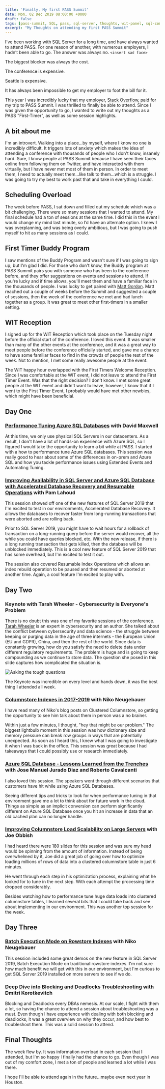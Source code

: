```yaml
---
title: 'Finally, My first PASS Summit'
date: Mon, 02 Dec 2019 08:00:00 +0000
draft: false
tags: [pass-summit, SQL, pass, sql-server, thoughts, wit-panel, sql-community, career, work-adventures]
excerpt: "My Thoughts on attending my first PASS Summit"
---
```


I've been working with SQL Server for a long time, and have always wanted to attend PASS. For one reason of another, with numerous employers, I hadn’t been able to go. The answer was always no. `<insert sad face>` 

The biggest blocker was always the cost.

The conference is expensive. 

Seattle is expensive. 

It has always been impossible to get my employer to foot the bill for it. 

This year I was incredibly lucky that my employer, [Stack Overflow](https://stackoverflow.com), paid for my trip to PASS Summit. I was thrilled to finally be able to attend. Since I was given the opportunity to go, I wanted to write out my thoughts as a PASS "First-Timer", as well as some session highlights. 

## A bit about me

I'm an introvert. Walking into a place...by myself, where I know no one is incredibly difficult. It triggers lots of anxiety which makes the idea of attending a conference with thousands of people who I don't know, insanely hard. Sure, I know people at PASS Summit because I have seen their faces online from following them on Twitter, and have interacted with them virtually, but I have never met most of them in person. In order to meet them, I need to actually meet them...like talk to them...which is a struggle. I was going to try my best to work past that and take in everything I could.

## Scheduling Overload

The week before PASS, I sat down and filled out my schedule which was a bit challenging. There were so many sessions that I wanted to attend. My final schedule had a ton of sessions at the same time. I did this in the event I would change my mind last minute, so I’d have an alternate option. I knew I was overplanning, and was being  overly ambitious, but I was going to push myself to hit as many sessions as I could. 

## First Timer Buddy Program

I saw mentions of the Buddy Program and wasn't sure if I was going to sign up, but I'm glad I did. For those who don't know, the Buddy program at PASS Summit pairs you with someone who has been to the conference before, and they offer suggestions on events and sessions to attend. If you're lucky and if time allows, you'll meet them and have a familiar face in the thousands of people. I was lucky to get paired with [Matt Gordon](https://twitter.com/sqlatspeed). Matt reached out a couple of weeks before the Summit and suggested a couple of sessions, then the week of the conference we met and had lunch together as a group. It was great to meet other first-timers in a smaller setting. 

## WIT Reception

I signed up for the WIT Reception which took place on the Tuesday night before the official start of the conference. I loved this event. It was smaller than many of the other events at the conference, and it was a great way to meet people before the conference officially started, and gave me a chance to have some familiar faces to find in the crowds of people the rest of the week. Not to mention, I met some really awesome people at the event. 

The WIT happy hour overlapped with the First Timers Welcome Reception. Since I was comfortable at the WIT event, I did not leave to attend the First Timer Event. Was that the right decision? I don't know. I met some great people at the WIT event and didn't want to leave, however, I know that if I went to the First Timer Event, I probably would have met other newbies, which might have been beneficial. 


## Day One

### [Performance Tuning Azure SQL Databases](https://www.pass.org/summit/2019/Learn/SessionDetails.aspx?sid=92582) with David Maxwell

At this time, we only use physical SQL Servers in our datacenters. As a result, I don't have a lot of hands-on experience with Azure SQL, so I figured I would take the opportunity to learn a bit while at PASS. I started with a how to performance tune Azure SQL databases. This session was really good to hear about some of the differences in on-prem and Azure SQL and how you tackle performance issues using Extended Events and Automating Tuning. 

### [Improving Availability in SQL Server and Azure SQL Database with Accelerated Database Recovery and Resumable Operations](https://www.pass.org/summit/2019/Learn/SessionDetails.aspx?sid=98848) with Pam Lahoud

This session showed off one of the new features of SQL Server 2019 that I'm excited to test in our environments, Accelerated Database Recovery. It allows the databases to recover faster from long-running transactions that were aborted and are rolling back. 

Prior to SQL Server 2019, you might have to wait hours for a rollback of transaction on a long-running query before the server would recover, all the while you could have queries blocked, etc. With the new release, if there is a long running transaction that gets killed, then the database will be unblocked immediately. This is a cool new feature of SQL Server 2019 that has some overhead, but I'm excited to test it out. 

The session also covered Resumable Index Operations which allows an index rebuild operation to be paused and then resumed or aborted at another time. Again, a cool feature I'm excited to play with.


## Day Two

### Keynote with Tarah Wheeler - Cybersecurity is Everyone's Problem

There is no doubt this was one of my favorite sessions of the conference. [Tarah Wheeler](https://twitter.com/tarah) is an expert in cybersecurity and an author. She talked about the conflict between cybersecurity and data science - the struggle between keeping or purging data in the age of three internets - the European Union (EU and GDPR), China, and then the rest of the world. Since data is constantly growing, how do you satisfy the need to delete data under different regulatory requirements. The problem is huge and is going to keep compounding as we continue to store data. The question she posed in this slide captures how complicated the situation is.

![Asking the tough questions](/image/2019/keynote_tarahwheeler.jpg)

The Keynote was incredible on every level and hands down, it was the best thing I attended all week.

### [Columnstore Indexes in 2017-2019](https://www.pass.org/summit/2019/Learn/SessionDetails.aspx?sid=92589) with Niko Neugebauer

I have read many of Niko's blog posts on Clustered Columnstore, so getting the opportunity to see him talk about them in person was a no brainer. 

Within just a few minutes, I thought, "hey that might be our problem." The biggest lightbulb moment in this session was how dictionary size and memory pressure can break row groups in ways that are potentially unexpected. As soon as I heard this, I knew what I was going to investigate it when I was back in the office. This session was great because I had takeaways that I could possibly use or research immediately.

### [Azure SQL Database - Lessons Learned from the Trenches](https://www.pass.org/summit/2019/Learn/SessionDetails.aspx?sid=90954) with Jose Manuel Jurado Diaz and Roberto Cavalcanti

I also loved this session. The speakers went through different scenarios that customers have hit while using Azure SQL Databases. 

Seeing different tips and tricks to look for when performance tuning in that environment gave me a lot to think about for future work in the cloud. Things as simple as an implicit conversion can perform significantly different on Azure SQL Database once you hit an increase in data that an old cached plan can no longer handle. 

### [Improving Columnstore Load Scalability on Large Servers](https://www.pass.org/summit/2019/Learn/SessionDetails.aspx?sid=91912) with Joe Obbish

I had heard there were 180 slides for this session and was sure my head would be spinning from the amount of information. Instead of being overwhelmed by it, Joe did a great job of going over how to optimize loading millions of rows of data into a clustered columnstore table in just 6 minutes.

He went through each step in his optimization process, explaining what he looked for to tune in the next step. With each attempt the processing time dropped considerably. 

Besides watching how to performance tune huge data loads into clustered columnstore tables, I learned several bits that I could take back and see about implementing in our environment. This was another top session for the week. 

## Day Three

### [Batch Execution Mode on Rowstore Indexes](https://www.pass.org/summit/2019/Learn/SessionDetails.aspx?sid=92529) with Niko Neugebauer</h4>

This session included some great demos on the new feature in SQL Server 2019, Batch Execution Mode on traditional rowstore indexes. I'm not sure how much benefit we will get with this in our environment, but I'm curious to get SQL Server 2019 installed on more servers to see if we do. 

### [Deep Dive into Blocking and Deadlocks Troubleshooting](https://www.pass.org/summit/2019/Learn/SessionDetails.aspx?sid=92528) with Dmitri Korotkevitch

Blocking and Deadlocks every DBAs nemesis. At our scale, I fight with them a lot, so having the chance to attend a session about troubleshooting was a must. Even though I have experience with dealing with both blocking and deadlocks, it was a great overview on why they occur, and how best to troubleshoot them. This was a solid session to attend. 

## Final Thoughts

The week flew by. It was information overload in each session that I attended, but I'm so happy I finally had the chance to go. Even though I was out of my comfort zone, I met a ton of people and learned a lot while I was there. 

I hope I'll be able to attend again in the future...maybe even next year in Houston. 